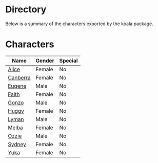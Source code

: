 # Directory
Below is a summary of the characters exported by the koala package.
# Characters
|Name|Gender|Special|
|---|---|---|
|[Alice](./character/koala/alice.go)|Female|No|
|[Canberra](./character/koala/canberra.go)|Female|No|
|[Eugene](./character/koala/eugene.go)|Male|No|
|[Faith](./character/koala/faith.go)|Female|No|
|[Gonzo](./character/koala/gonzo.go)|Male|No|
|[Huggy](./character/koala/huggy.go)|Female|No|
|[Lyman](./character/koala/lyman.go)|Male|No|
|[Melba](./character/koala/melba.go)|Female|No|
|[Ozzie](./character/koala/ozzie.go)|Male|No|
|[Sydney](./character/koala/sydney.go)|Female|No|
|[Yuka](./character/koala/yuka.go)|Female|No|
